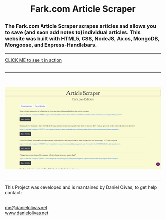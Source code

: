 #
<h1>
<p align="center">
Fark.com Article Scraper
</p>
</h1>

### The Fark.com Article Scraper scrapes articles and allows you to save (and soon add notes to) individual articles.  This website was built with HTML5, CSS, NodeJS, Axios, MongoDB, Mongoose, and Express-Handlebars.

---
[CLICK ME to see it in action](https://young-cliffs-38667.herokuapp.com/)
<br><br>

---
<br>

![Scraper Screen Cap](./scraper.png)
<br><br>
<hr>
This Project was developed and is maintained by Daniel Olivas, to get help contact:<br><br>

me@danielolivas.net<br>
www.danielolivas.net<br>